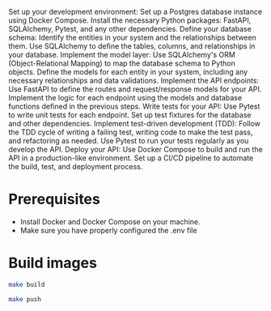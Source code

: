 Set up your development environment:
Set up a Postgres database instance using Docker Compose.
Install the necessary Python packages: FastAPI, SQLAlchemy, Pytest, and any other dependencies.
Define your database schema:
Identify the entities in your system and the relationships between them.
Use SQLAlchemy to define the tables, columns, and relationships in your database.
Implement the model layer:
Use SQLAlchemy's ORM (Object-Relational Mapping) to map the database schema to Python objects.
Define the models for each entity in your system, including any necessary relationships and data validations.
Implement the API endpoints:
Use FastAPI to define the routes and request/response models for your API.
Implement the logic for each endpoint using the models and database functions defined in the previous steps.
Write tests for your API:
Use Pytest to write unit tests for each endpoint.
Set up test fixtures for the database and other dependencies.
Implement test-driven development (TDD):
Follow the TDD cycle of writing a failing test, writing code to make the test pass, and refactoring as needed.
Use Pytest to run your tests regularly as you develop the API.
Deploy your API:
Use Docker Compose to build and run the API in a production-like environment.
Set up a CI/CD pipeline to automate the build, test, and deployment process.

# Prerequisites

- Install Docker and Docker Compose on your machine.
- Make sure you have properly configured the .env file

# Build images
```bash
make build
```

```bash
make push
```
